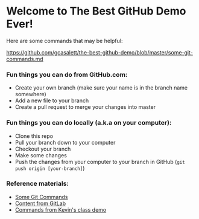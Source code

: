 # Welcome to The Best GitHub Demo Ever!

Here are some commands that may be helpful:

https://github.com/gcasalett/the-best-github-demo/blob/master/some-git-commands.md

### Fun things you can do from GitHub.com:

- Create your own branch (make sure your name is in the branch name somewhere)
- Add a new file to your branch
- Create a pull request to merge your changes into master

### Fun things you can do locally (a.k.a on your computer):

- Clone this repo
- Pull your branch down to your computer
- Checkout your branch
- Make some changes
- Push the changes from your computer to your branch in GitHub (`git push origin [your-branch]`)

### Reference materials:
- [Some Git Commands](https://github.com/gcasalett/the-best-github-demo/blob/master/some-git-commands.md)
- [Content from GitLab](https://unc.bootcampcontent.com/UNC-Coding-Boot-Camp/11-16-Class-Content/tree/master/08-api-project/1-Class-Content/8.2)
- [Commands from Kevin's class demo](https://unc1101.slack.com/archives/project1-api/p1484700802000060)
